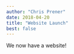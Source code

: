 ```yaml
---
author: "Chris Prener"
date: 2018-04-20
title: "Website Launch"
best: false
---
```


We now have a website!
